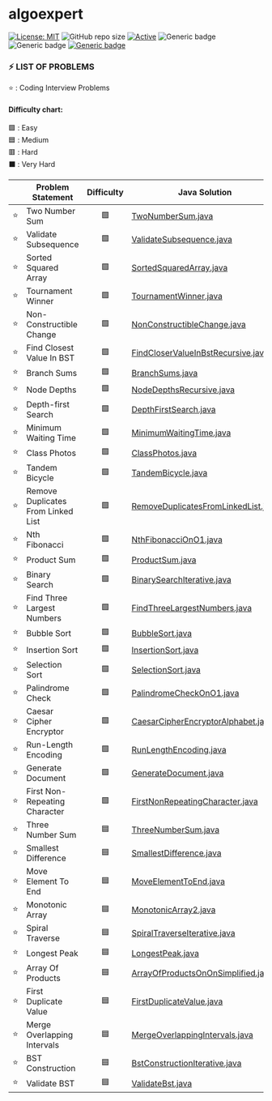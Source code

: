 # algoexpert

 [![License: MIT](https://img.shields.io/badge/License-MIT-yellow.svg)](https://opensource.org/licenses/MIT "MIT License")
 ![GitHub repo size](https://img.shields.io/github/repo-size/jerrycychen/algoexpert)
 [![Active](http://img.shields.io/badge/Status-Active-green.svg)](https://github.com/jerrycychen/algoexpert)
 ![Generic badge](https://img.shields.io/badge/lang-java-orange.svg)
 ![Generic badge](https://img.shields.io/badge/lang-kotlin-yellow.svg)
 [![Generic badge](https://img.shields.io/badge/last%20updated-20--02--2022-pink)](https://github.com/jerrycychen/algoexpert)

### ⚡ LIST OF PROBLEMS 
	
⭐ : Coding Interview Problems 
<br/>
#### Difficulty chart:
🟩 : Easy
<br/>
🟦 : Medium
<br/>
🟥 : Hard
<br/>
⬛ : Very Hard
<br/>

|  | Problem Statement | Difficulty | Java Solution | Kotlin Solution
| :------: | ----------------- | :--------: | ----------------- | ----------------- |
| :star: | Two Number Sum | 🟩 | [TwoNumberSum.java](https://github.com/jerrycychen/algoexpert/blob/main/001.%20Two%20Number%20Sum/TwoNumberSum.java) | [TwoNumberSum.kt](https://github.com/jerrycychen/algoexpert/blob/main/001%20Two%20Number%20Sum/TwoNumberSum.kt)
| :star: | Validate Subsequence | 🟩 | [ValidateSubsequence.java](https://github.com/jerrycychen/algoexpert/blob/main/002.%20Validate%20Subsequence/ValidateSubsequence.java) | [ValidateSubsequence.kt](https://github.com/jerrycychen/algoexpert/blob/main/002.%20Validate%20Subsequence/ValidateSubsequence.kt)
| :star: | Sorted Squared Array | 🟩 | [SortedSquaredArray.java](https://github.com/jerrycychen/algoexpert/blob/main/003.%20Sorted%20Squared%20Array/SortedSquaredArray.java) | [SortedSquaredArray.kt](https://github.com/jerrycychen/algoexpert/blob/main/003.%20Sorted%20Squared%20Array/SortedSquaredArray.kt)
| :star: | Tournament Winner | 🟩 | [TournamentWinner.java](https://github.com/jerrycychen/algoexpert/blob/main/004.%20Tournament%20Winner/TournamentWinner.java) | [TournamentWinner.kt](https://github.com/jerrycychen/algoexpert/blob/main/004.%20Tournament%20Winner/TournamentWinner.kt)
| :star: | Non-Constructible Change | 🟩 | [NonConstructibleChange.java](https://github.com/jerrycychen/algoexpert/blob/main/005.%20Non-Constructible%20Change/NonConstructibleChange.java) | [NonConstructibleChange.kt](https://github.com/jerrycychen/algoexpert/blob/main/005.%20Non-Constructible%20Change/NonConstructibleChange.kt)
| :star: | Find Closest Value In BST | 🟩 | [FindCloserValueInBstRecursive.java](https://github.com/jerrycychen/algoexpert/blob/main/006.%20Find%20Closest%20Value%20In%20BST/FindCloserValueInBstRecursive.java) | [FindCloserValueInBstRecursive.kt](https://github.com/jerrycychen/algoexpert/blob/main/006.%20Find%20Closest%20Value%20In%20BST/FindCloserValueInBstRecursive.kt)
| :star: | Branch Sums | 🟩 | [BranchSums.java](https://github.com/jerrycychen/algoexpert/blob/main/007.%20Branch%20Sums/BranchSums.java) | [BranchSums.kt](https://github.com/jerrycychen/algoexpert/blob/main/007.%20Branch%20Sums/BranchSums.kt)
| :star: | Node Depths | 🟩 | [NodeDepthsRecursive.java](https://github.com/jerrycychen/algoexpert/blob/main/008.%20Node%20Depths/NodeDepthsRecursive.java) | [NodeDepthsRecursive.kt](https://github.com/jerrycychen/algoexpert/blob/main/008.%20Node%20Depths/NodeDepthsRecursive.kt)
| :star: | Depth-first Search | 🟩 | [DepthFirstSearch.java](https://github.com/jerrycychen/algoexpert/blob/main/009.%20Depth-first%20Search/DepthFirstSearch.java) | [DepthFirstSearch.kt](https://github.com/jerrycychen/algoexpert/blob/main/009.%20Depth-first%20Search/DepthFirstSearch.kt)
| :star: | Minimum Waiting Time | 🟩 | [MinimumWaitingTime.java](https://github.com/jerrycychen/algoexpert/blob/main/010.%20Minimum%20Waiting%20Time/MinimumWaitingTime.java) | [MinimumWaitingTime.kt](https://github.com/jerrycychen/algoexpert/blob/main/010.%20Minimum%20Waiting%20Time/MinimumWaitingTime.kt)
| :star: | Class Photos | 🟩 | [ClassPhotos.java](https://github.com/jerrycychen/algoexpert/blob/main/011.%20Class%20Photos/ClassPhotos.java) | [ClassPhotos.kt](https://github.com/jerrycychen/algoexpert/blob/main/011.%20Class%20Photos/ClassPhotos.kt)
| :star: | Tandem Bicycle | 🟩 | [TandemBicycle.java](https://github.com/jerrycychen/algoexpert/blob/main/012.%20Tandem%20Bicycle/TandemBicycle.java) | [TandemBicycle.kt](https://github.com/jerrycychen/algoexpert/blob/main/012.%20Tandem%20Bicycle/TandemBicycle.kt)
| :star: | Remove Duplicates From Linked List | 🟩 | [RemoveDuplicatesFromLinkedList.java](https://github.com/jerrycychen/algoexpert/blob/main/013.%20Remove%20Duplicates%20From%20Linked%20List/RemoveDuplicatesFromLinkedList.java) | [RemoveDuplicatesFromLinkedList.kt](https://github.com/jerrycychen/algoexpert/blob/main/013.%20Remove%20Duplicates%20From%20Linked%20List/RemoveDuplicatesFromLinkedList.kt)
| :star: | Nth Fibonacci | 🟩 | [NthFibonacciOnO1.java](https://github.com/jerrycychen/algoexpert/blob/main/014.%20Nth%20Fibonacci/NthFibonacciOnO1.java) | [NthFibonacciOnO1.kt](https://github.com/jerrycychen/algoexpert/blob/main/014.%20Nth%20Fibonacci/NthFibonacciOnO1.kt)
| :star: | Product Sum | 🟩 | [ProductSum.java](https://github.com/jerrycychen/algoexpert/blob/main/015.%20Product%20Sum/ProductSum.java) | [ProductSum.kt](https://github.com/jerrycychen/algoexpert/blob/main/015.%20Product%20Sum/ProductSum.kt)
| :star: | Binary Search | 🟩 | [BinarySearchIterative.java](https://github.com/jerrycychen/algoexpert/blob/main/016.%20Binary%20Search/BinarySearchIterative.java) | [BinarySearchIterative.kt](https://github.com/jerrycychen/algoexpert/blob/main/016.%20Binary%20Search/BinarySearchIterative.kt)
| :star: | Find Three Largest Numbers | 🟩 | [FindThreeLargestNumbers.java](https://github.com/jerrycychen/algoexpert/blob/main/017.%20Find%20Three%20Largest%20Numbers/FindThreeLargestNumbers.java) | [FindThreeLargestNumbers.kt](https://github.com/jerrycychen/algoexpert/blob/main/017.%20Find%20Three%20Largest%20Numbers/FindThreeLargestNumbers.kt)
| :star: | Bubble Sort | 🟩 | [BubbleSort.java](https://github.com/jerrycychen/algoexpert/blob/main/018.%20Bubble%20Sort/BubbleSort.java) | [BubbleSort.kt](https://github.com/jerrycychen/algoexpert/blob/main/018.%20Bubble%20Sort/BubbleSort.kt)
| :star: | Insertion Sort | 🟩 | [InsertionSort.java](https://github.com/jerrycychen/algoexpert/blob/main/019.%20Insertion%20Sort/InsertionSort.java) | [InsertionSort.kt](https://github.com/jerrycychen/algoexpert/blob/main/019.%20Insertion%20Sort/InsertionSort.kt)
| :star: | Selection Sort | 🟩 | [SelectionSort.java](https://github.com/jerrycychen/algoexpert/blob/main/020.%20Selection%20Sort/SelectionSort.java) | [SelectionSort.kt](https://github.com/jerrycychen/algoexpert/blob/main/020.%20Selection%20Sort/SelectionSort.kt)
| :star: | Palindrome Check | 🟩 | [PalindromeCheckOnO1.java](https://github.com/jerrycychen/algoexpert/blob/main/021.%20Palindrome%20Check/PalindromeCheckOnO1.java) | [PalindromeCheckOnO1.kt](https://github.com/jerrycychen/algoexpert/blob/main/021.%20Palindrome%20Check/PalindromeCheckOnO1.kt)
| :star: | Caesar Cipher Encryptor | 🟩 | [CaesarCipherEncryptorAlphabet.java](https://github.com/jerrycychen/algoexpert/blob/main/022.%20Caesar%20Cipher%20Encryptor/CaesarCipherEncryptorAlphabet.java) | [CaesarCipherEncryptorAlphabet.kt](https://github.com/jerrycychen/algoexpert/blob/main/022.%20Caesar%20Cipher%20Encryptor/CaesarCipherEncryptorAlphabet.kt)
| :star: | Run-Length Encoding | 🟩 | [RunLengthEncoding.java](https://github.com/jerrycychen/algoexpert/blob/main/023.%20Run-Length%20Encoding/RunLengthEncoding.java) | [RunLengthEncoding.kt](https://github.com/jerrycychen/algoexpert/blob/main/023.%20Run-Length%20Encoding/RunLengthEncoding.kt)
| :star: | Generate Document | 🟩 | [GenerateDocument.java](https://github.com/jerrycychen/algoexpert/blob/main/024.%20Generate%20Document/GenerateDocument.java) | [GenerateDocument.kt](https://github.com/jerrycychen/algoexpert/blob/main/024.%20Generate%20Document/GenerateDocument.kt)
| :star: | First Non-Repeating Character | 🟩 | [FirstNonRepeatingCharacter.java](https://github.com/jerrycychen/algoexpert/blob/main/025.%20First%20Non-Repeating%20Character/FirstNonRepeatingCharacter.java) | [FirstNonRepeatingCharacter.kt](https://github.com/jerrycychen/algoexpert/blob/main/025.%20First%20Non-Repeating%20Character/FirstNonRepeatingCharacter.kt)
| :star: | Three Number Sum | 🟦 | [ThreeNumberSum.java](https://github.com/jerrycychen/algoexpert/blob/main/026.%20Three%20Number%20Sum/ThreeNumberSum.java) | [ThreeNumberSum.kt](https://github.com/jerrycychen/algoexpert/blob/main/026.%20Three%20Number%20Sum/ThreeNumberSum.kt)
| :star: | Smallest Difference | 🟦 | [SmallestDifference.java](https://github.com/jerrycychen/algoexpert/blob/main/027.%20Smallest%20Difference/SmallestDifference.java) | [SmallestDifference.kt](https://github.com/jerrycychen/algoexpert/blob/main/027.%20Smallest%20Difference/SmallestDifference.kt)
| :star: | Move Element To End | 🟦 | [MoveElementToEnd.java](https://github.com/jerrycychen/algoexpert/blob/main/028.%20Move%20Element%20To%20End/MoveElementToEnd.java) | [MoveElementToEnd.kt](https://github.com/jerrycychen/algoexpert/blob/main/028.%20Move%20Element%20To%20End/MoveElementToEnd.kt)
| :star: | Monotonic Array | 🟦 | [MonotonicArray2.java](https://github.com/jerrycychen/algoexpert/blob/main/029.%20Monotonic%20Array/MonotonicArray2.java) | [MonotonicArray2.kt](https://github.com/jerrycychen/algoexpert/blob/main/029.%20Monotonic%20Array/MonotonicArray2.kt)
| :star: | Spiral Traverse | 🟦 | [SpiralTraverseIterative.java](https://github.com/jerrycychen/algoexpert/blob/main/030.%20Spiral%20Traverse/SpiralTraverseIterative.java) | [SpiralTraverseIterative.kt](https://github.com/jerrycychen/algoexpert/blob/main/030.%20Spiral%20Traverse/SpiralTraverseIterative.kt)
| :star: | Longest Peak | 🟦 | [LongestPeak.java](https://github.com/jerrycychen/algoexpert/blob/main/031.%20Longest%20Peak/LongestPeak.java) | [LongestPeak.kt](https://github.com/jerrycychen/algoexpert/blob/main/031.%20Longest%20Peak/LongestPeak.kt)
| :star: | Array Of Products | 🟦 | [ArrayOfProductsOnOnSimplified.java](https://github.com/jerrycychen/algoexpert/blob/main/032.%20Array%20Of%20Products/ArrayOfProductsOnOnSimplified.java) | [ArrayOfProductsOnOnSimplified.kt](https://github.com/jerrycychen/algoexpert/blob/main/032.%20Array%20Of%20Products/ArrayOfProductsOnOnSimplified.kt)
| :star: | First Duplicate Value | 🟦 | [FirstDuplicateValue.java](https://github.com/jerrycychen/algoexpert/blob/main/033.%20First%20Duplicate%20Value/FirstDuplicateValue.java) | [FirstDuplicateValue.kt](https://github.com/jerrycychen/algoexpert/blob/main/033.%20First%20Duplicate%20Value/FirstDuplicateValue.kt)
| :star: | Merge Overlapping Intervals | 🟦 | [MergeOverlappingIntervals.java](https://github.com/jerrycychen/algoexpert/blob/main/034.%20Merge%20Overlapping%20Intervals/MergeOverlappingIntervals.java) | [MergeOverlappingIntervals.kt](https://github.com/jerrycychen/algoexpert/blob/main/034.%20Merge%20Overlapping%20Intervals/MergeOverlappingIntervals.kt)
| :star: | BST Construction | 🟦 | [BstConstructionIterative.java](https://github.com/jerrycychen/algoexpert/blob/main/035.%20BST%20Construction/BstConstructionIterative.java) | [BstConstructionIterative.kt](https://github.com/jerrycychen/algoexpert/blob/main/035.%20BST%20Construction/BstConstructionIterative.kt)
| :star: | Validate BST | 🟦 | [ValidateBst.java](https://github.com/jerrycychen/algoexpert/blob/main/036.%20Validate%20BST/ValidateBst.java) | [ValidateBst.kt](https://github.com/jerrycychen/algoexpert/blob/main/036.%20Validate%20BST/ValidateBst.kt)
